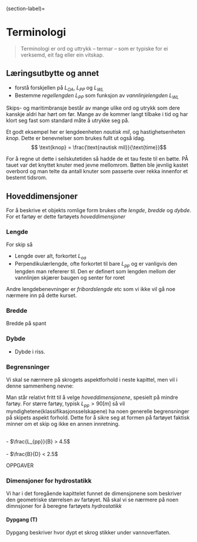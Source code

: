 
(section-label)=
# Terminologi 

> Terminologi er ord og uttrykk – termar – som er typiske for ei verksemd, eit fag eller ein vitskap. 

## Læringsutbytte og annet

- forstå forskjellen på $L_{OA}$, $L_{PP}$ og $L_{WL}$
- Bestemme *regellengden* $L_{PP}$ som funksjon av *vannlinjelengden* $L_{WL}$



Skips- og maritimbransje består av mange ulike ord og utrykk som dere kanskje aldri har hørt om før. Mange av de kommer langt tilbake i tid og har klort seg fast som standard måte å utrykke seg på. 

Et godt eksempel her er lengdeenheten *nautisk mil*, og hastighetsenheten *knop*. Dette er benevnelser som brukes fullt ut også idag. 
$$ \text{knop} = \frac{\text{nautisk mil}}{\text{time}}$$

For å regne ut dette i seilskutetiden så hadde de et tau feste til en bøtte. PÅ tauet var det knyttet knuter med jevne mellomrom. Bøtten ble jevnlig kastet overbord og man telte da antall knuter som passerte over rekka innenfor et bestemt tidsrom. 

## Hoveddimensjoner

For å beskrive et objekts romlige form brukes ofte *lengde*, *bredde* og *dybde*. For et fartøy er dette fartøyets *hoveddimensjoner* 

### Lengde 

For skip så 
- Lengde over alt, forkortet *$L_{oa}$* 
- Perpendikulærlengde, ofte forkortet til bare *$L_{pp}$* og er vanligvis den lengden man refererer til. Den er definert som lengden mellom der vannlinjen skjærer baugen og senter for roret 

Andre lengdebenevninger er *fribordslengde* etc som vi ikke vil gå noe nærmere inn på dette kurset. 


### Bredde

Bredde på spant 

### Dybde
- Dybde i riss. 


### Begrensninger 

Vi skal se nærmere på skrogets aspektforhold i neste kapittel, men vil i denne sammenheng nevne: 

Man står relativt fritt til å velge *hoveddimensjonene*, spesielt på mindre fartøy. For større fartøy, typisk $L_{pp}>90[m]$ så vil myndighetene(klassifikasjonsselskapene) ha noen generelle begrensninger på skipets aspekt forhold. Dette for å sikre seg at formen på fartøyet faktisk minner om et skip og ikke en annen innretning. 

<br>
- $\frac{L_{pp}}{B} > 4.5$
<br>
<br>
- $\frac{B}{D} < 2.5$

 OPPGAVER

### Dimensjoner for hydrostatikk

Vi har i det foregående kapittelet funnet de dimensjonene som beskriver den geometriske størrelsen av fartøyet. Nå skal vi se nærmere på noen dimnsjoner for å beregne fartøyets *hydrostatikk*

#### Dypgang (**T**)
Dypgang beskriver hvor dypt et skrog stikker under vannoverflaten. 



